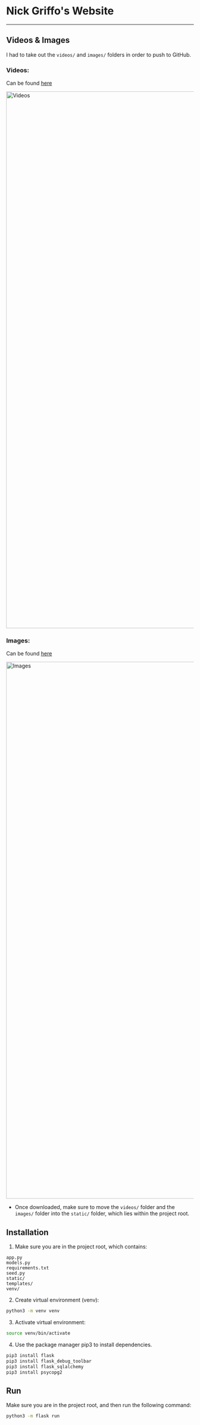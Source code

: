 # Nick Griffo's Website
---
## Videos & Images

I had to take out the `videos/` and `images/` folders in order to push to GitHub.

### Videos:
Can be found [here](https://drive.google.com/drive/folders/1cJS3njcyLIe5PUtFPSb-rNPFDRMbOLl1)

<img width="1440" alt="Videos" src="https://user-images.githubusercontent.com/67729880/104086351-11277c00-5225-11eb-9779-1fee090d41a6.png">

### Images:
Can be found [here](https://drive.google.com/drive/folders/1zqT2bEmt2N5K0xk_LFi61xnRuMssPKWU)

<img width="1440" alt="Images" src="https://user-images.githubusercontent.com/67729880/104086338-f48b4400-5224-11eb-93b3-14d7baacd7ae.png">

* Once downloaded, make sure to move the `videos/` folder and the `images/` folder into the `static/` folder, which lies within the project root.

## Installation

1. Make sure you are in the project root, which contains:

`app.py`\
`models.py`\
`requirements.txt`\
`seed.py`\
`static/`\
`templates/`\
`venv/`

2. Create virtual environment (venv):

```bash
python3 -m venv venv
```

3. Activate virtual environment:

```bash
source venv/bin/activate
```

4. Use the package manager pip3 to install dependencies.

```bash
pip3 install flask
pip3 install flask_debug_toolbar
pip3 install flask_sqlalchemy
pip3 install psycopg2
```

## Run

Make sure you are in the project root, and then run the following command:

```bash
python3 -m flask run
```
